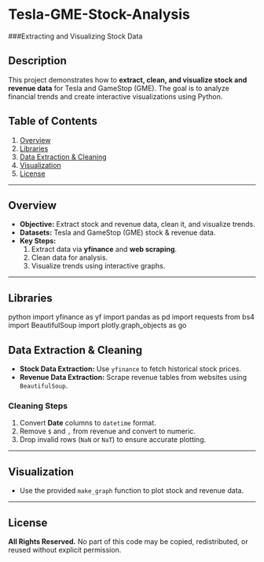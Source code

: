 # Tesla-GME-Stock-Analysis
###Extracting and Visualizing Stock Data

## Description
This project demonstrates how to **extract, clean, and visualize stock and revenue data** for Tesla and GameStop (GME). The goal is to analyze financial trends and create interactive visualizations using Python.

## Table of Contents
1. [Overview](#overview)
2. [Libraries](#libraries)
3. [Data Extraction & Cleaning](#data-extraction--cleaning)
4. [Visualization](#visualization)
5. [License](#license)

---

## Overview
- **Objective:** Extract stock and revenue data, clean it, and visualize trends.  
- **Datasets:** Tesla and GameStop (GME) stock & revenue data.  
- **Key Steps:**  
  1. Extract data via **yfinance** and **web scraping**.  
  2. Clean data for analysis.  
  3. Visualize trends using interactive graphs.

---

## Libraries
python
import yfinance as yf
import pandas as pd
import requests
from bs4 import BeautifulSoup
import plotly.graph_objects as go

## Data Extraction & Cleaning

- **Stock Data Extraction:** Use `yfinance` to fetch historical stock prices.  
- **Revenue Data Extraction:** Scrape revenue tables from websites using `BeautifulSoup`.  

### Cleaning Steps
1. Convert **Date** columns to `datetime` format.  
2. Remove `$` and `,` from revenue and convert to numeric.  
3. Drop invalid rows (`NaN` or `NaT`) to ensure accurate plotting.

---

## Visualization

- Use the provided `make_graph` function to plot stock and revenue data.

---

## License

**All Rights Reserved.** No part of this code may be copied, redistributed, or reused without explicit permission.
